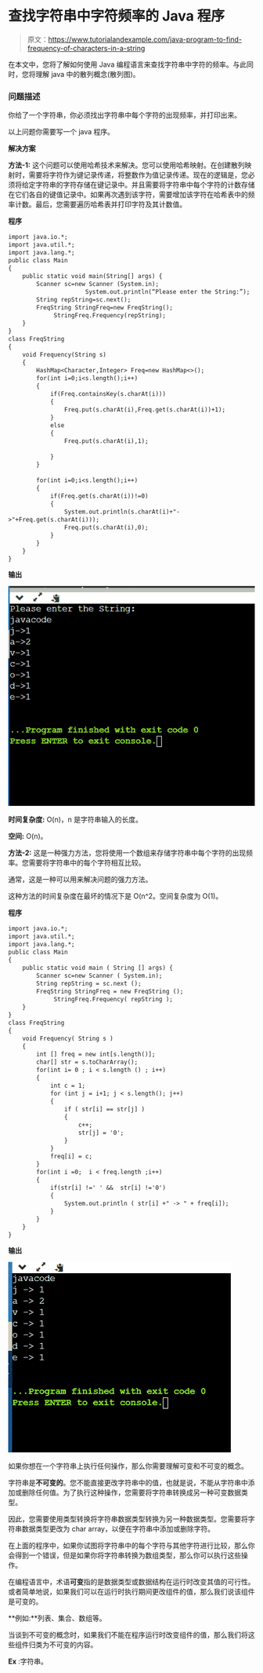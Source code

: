 # 查找字符串中字符频率的 Java 程序

> 原文：<https://www.tutorialandexample.com/java-program-to-find-frequency-of-characters-in-a-string>

在本文中，您将了解如何使用 Java 编程语言来查找字符串中字符的频率。与此同时，您将理解 java 中的散列概念(散列图)。

### 问题描述

你给了一个字符串，你必须找出字符串中每个字符的出现频率，并打印出来。

以上问题你需要写一个 java 程序。

**解决方案**

**方法-1:** 这个问题可以使用哈希技术来解决。您可以使用哈希映射。在创建散列映射时，需要将字符作为键记录传递，将整数作为值记录传递。现在的逻辑是，您必须将给定字符串的字符存储在键记录中。并且需要将字符串中每个字符的计数存储在它们各自的键值记录中。如果再次遇到该字符，需要增加该字符在哈希表中的频率计数。最后，您需要遍历哈希表并打印字符及其计数值。

**程序**

```
import java.io.*;
import java.util.*;
import java.lang.*;
public class Main
{
	public static void main(String[] args) {
		Scanner sc=new Scanner (System.in);
                      System.out.println(“Please enter the String:”);
		String repString=sc.next();
		FreqString StringFreq=new FreqString();
		     StringFreq.Frequency(repString);
	}
}
class FreqString
{
    void Frequency(String s)
    {
        HashMap<Character,Integer> Freq=new HashMap<>();
        for(int i=0;i<s.length();i++)
        {
            if(Freq.containsKey(s.charAt(i)))
            {
                Freq.put(s.charAt(i),Freq.get(s.charAt(i))+1);
            }
            else
            {
                Freq.put(s.charAt(i),1);

            }
        }

        for(int i=0;i<s.length();i++)
        {
            if(Freq.get(s.charAt(i))!=0)
            {
                System.out.println(s.charAt(i)+"->"+Freq.get(s.charAt(i)));
                Freq.put(s.charAt(i),0);
            }
        }
    }
} 
```

**输出**

![Java program to find the frequency of characters in a string](img/7a55a02d1dbe5e6b24ac7869f558056a.png)  

**时间复杂度:** O(n)，n 是字符串输入的长度。

**空间:** O(n)。

**方法-2:** 这是一种强力方法，您将使用一个数组来存储字符串中每个字符的出现频率。您需要将字符串中的每个字符相互比较。

通常，这是一种可以用来解决问题的强力方法。

这种方法的时间复杂度在最坏的情况下是 O(n^2。空间复杂度为 O(1)。

**程序**

```
import java.io.*;
import java.util.*;
import java.lang.*;
public class Main
{
	public static void main ( String [] args) {
		Scanner sc=new Scanner ( System.in);
		String repString = sc.next ();
		FreqString StringFreq = new FreqString ();
		     StringFreq.Frequency( repString );
	}
}
class FreqString
{
    void Frequency( String s )
    {
        int [] freq = new int[s.length()];  
        char[] str = s.toCharArray();
        for(int i= 0 ; i < s.length () ; i++)
        {
            int c = 1;
            for (int j = i+1; j < s.length(); j++)
            {
                if ( str[i] == str[j] )
                {
                    c++;
                    str[j] = '0';
                }
            }
            freq[i] = c;
        } 
        for(int i =0;  i < freq.length ;i++)
        {
            if(str[i] !=' ' &&  str[i] !='0')
            {
                System.out.println ( str[i] +" -> " + freq[i]);
            }
        }
    }
} 
```

**输出**

![Java program to find the frequency of characters in a string](img/9c8f010ff83fefc6bff7a1e34398bc55.png)  

如果你想在一个字符串上执行任何操作，那么你需要理解可变和不可变的概念。

字符串是**不可变的**。您不能直接更改字符串中的值，也就是说，不能从字符串中添加或删除任何值。为了执行这种操作，您需要将字符串转换成另一种可变数据类型。

因此，您需要使用类型转换将字符串数据类型转换为另一种数据类型。您需要将字符串数据类型更改为 char array，以便在字符串中添加或删除字符。

在上面的程序中，如果你试图将字符串中的每个字符与其他字符进行比较，那么你会得到一个错误，但是如果你将字符串转换为数组类型，那么你可以执行这些操作。

在编程语言中，术语**可变**指的是数据类型或数据结构在运行时改变其值的可行性。或者简单地说，如果我们可以在运行时执行期间更改组件的值，那么我们说该组件是可变的。

**例如:**列表、集合、数组等。

当谈到不可变的概念时，如果我们不能在程序运行时改变组件的值，那么我们将这些组件归类为不可变的内容。

**Ex** :字符串。